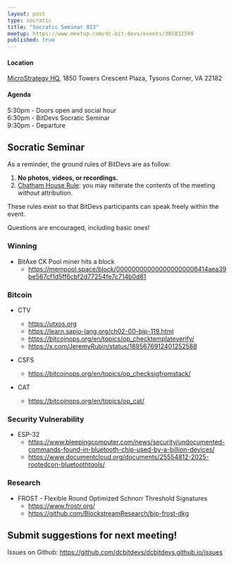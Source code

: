 ```yaml
---
layout: post
type: socratic
title: "Socratic Seminar 013"
meetup: https://www.meetup.com/dc-bit-devs/events/305832599
published: true
---
```

#### Location

[MicroStrategy HQ](https://maps.app.goo.gl/XCpsxraQBHbGP1dC9),
1850 Towers Crescent Plaza, Tysons Corner, VA 22182

#### Agenda

5:30pm - Doors open and social hour<br>
6:30pm - BitDevs Socratic Seminar<br>
9:30pm - Departure

## Socratic Seminar

As a reminder, the ground rules of BitDevs are as follow:

1. **No photos, videos, or recordings.**
2. [Chatham House Rule](https://en.wikipedia.org/wiki/Chatham_House_Rule): you may
   reiterate the contents of the meeting *without* attribution.

These rules exist so that BitDevs participants can speak freely
within the event.

Questions are encouraged, including basic ones!

### Winning

- BitAxe CK Pool miner hits a block
  - <https://mempool.space/block/000000000000000000006414aea39be567cf1d5ff6cbf2d77254fe7c714b0d81>

### Bitcoin

- CTV
  - <https://utxos.org>
  - <https://learn.sapio-lang.org/ch02-00-bip-119.html>
  - <https://bitcoinops.org/en/topics/op_checktemplateverify/>
  - <https://x.com/JeremyRubin/status/1895676912401252588>

- CSFS
  - <https://bitcoinops.org/en/topics/op_checksigfromstack/>

- CAT
  - <https://bitcoinops.org/en/topics/op_cat/>

### Security Vulnerability

- ESP-32
  - <https://www.bleepingcomputer.com/news/security/undocumented-commands-found-in-bluetooth-chip-used-by-a-billion-devices/>
  - <https://www.documentcloud.org/documents/25554812-2025-rootedcon-bluetoothtools/>

### Research

- FROST - Flexible Round Optimized Schnorr Threshold Signatures
  - <https://www.frostr.org/>
  - <https://github.com/BlockstreamResearch/bip-frost-dkg>

## Submit suggestions for next meeting!

Issues on Github: <https://github.com/dcbitdevs/dcbitdevs.github.io/issues>
